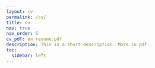 ```yaml
---
layout: cv
permalink: /cv/
title: cv
nav: true
nav_order: 5
cv_pdf: en_resume.pdf
description: This is a short description. More in pdf.
toc:
  sidebar: left
---
```

